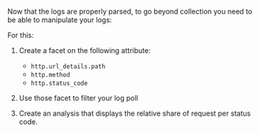 Now that the logs are properly parsed, to go beyond collection you need to be able to manipulate your logs:

For this:

1. Create a facet on the following attribute:

    * `http.url_details.path`
    * `http.method`
    * `http.status_code`

2. Use those facet to filter your log poll
3. Create an analysis that displays the relative share of request per status code.

